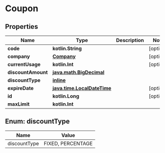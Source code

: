 
# Coupon

## Properties
Name | Type | Description | Notes
------------ | ------------- | ------------- | -------------
**code** | **kotlin.String** |  |  [optional]
**company** | [**Company**](Company.md) |  |  [optional]
**currentUsage** | **kotlin.Int** |  |  [optional]
**discountAmount** | [**java.math.BigDecimal**](java.math.BigDecimal.md) |  | 
**discountType** | [**inline**](#DiscountTypeEnum) |  | 
**expireDate** | [**java.time.LocalDateTime**](java.time.LocalDateTime.md) |  |  [optional]
**id** | **kotlin.Long** |  |  [optional]
**maxLimit** | **kotlin.Int** |  | 


<a name="DiscountTypeEnum"></a>
## Enum: discountType
Name | Value
---- | -----
discountType | FIXED, PERCENTAGE




